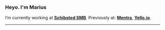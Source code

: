 ### Heyo. I'm Marius
I’m currently working at [**Schibsted SMB**](https://github.com/schibsted-smb). Previously at: [**Mentra**](https://mentra.co/), [**Yello.io**](https://yello.io).


---


